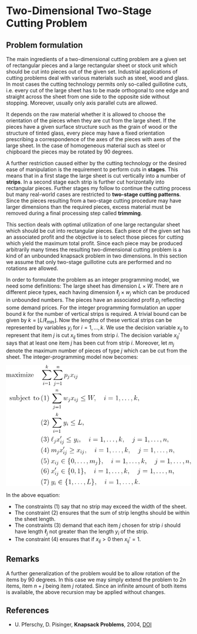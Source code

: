 # Two-Dimensional Two-Stage Cutting Problem

## Problem formulation

The main ingredients of a two-dimensional cutting problem are a given set of rectangular
pieces and a large rectangular sheet or stock unit which should be cut into
pieces out of the given set. Industrial applications of cutting problems deal with
various materials such as steel, wood and glass. In most cases the cutting technology
permits only so-called guillotine cuts, i.e. every cut of the large sheet has to be made
orthogonal to one edge and straight across the sheet from one side to the opposite
side without stopping. Moreover, usually only axis parallel cuts are allowed.

It depends on the raw material whether it is allowed to choose the orientation of
the pieces when they are cut from the large sheet. If the pieces have a given surface
structure such as the grain of wood or the structure of tinted glass, every piece
may have a fixed orientation prescribing a correspondence of the axes of the pieces
with axes of the large sheet. In the case of homogeneous material such as steel or
chipboard the pieces may be rotated by 90 degrees.

A further restriction caused either by the cutting technology or the desired ease
of manipulation is the requirement to perform cuts in **stages**. This means that in
a first stage the large sheet is cut vertically into a number of **strips**. In a second
stage each strip is further cut horizontally into rectangular pieces. Further stages
my follow to continue the cutting process but many real-world cases are restricted
to **two-stage cutting patterns**. Since the pieces resulting from a two-stage cutting
procedure may have larger dimensions than the required pieces, excess material
must be removed during a final processing step called **trimming**.

This section deals with optimal utilization of one large rectangular sheet which
should be cut into rectangular pieces.
Each piece of the given set has an associated profit and the objective is to select
those pieces for cutting which yield the maximum total profit. Since each piece may
be produced arbitrarily many times the resulting two-dimensional cutting problem
is a kind of an unbounded knapsack problem in two dimensions. In this section we
assume that only two-stage guillotine cuts are performed and no rotations are
allowed.

In order to formulate the problem as an integer programming model, we need some
definitions: The large sheet has dimension $L \times W$. There are $n$ different piece types,
each having dimension $\ell_j \times w_j$ which can be produced in unbounded numbers. The
pieces have an associated profit $p_j$ reflecting some demand prices. For the
integer programming formulation an upper bound $k$ for the number of vertical strips
is required. A trivial bound can be given by $k = \lfloor L / \ell_{\text{min}} \rfloor$.
Now the lengths of these
vertical strips can be represented by variables $y_i$ for $i = 1, \ldots , k$. We use the decision
variable $x_{ij}$ to represent that item $j$ is cut $x_{ij}$ times from strip $i$. The decision variable
$x_{ij}'$ says that at least one item $j$ has been cut from strip $i$. Moreover, let $m_j$ denote the
maximum number of pieces of type $j$ which can be cut from the sheet. The integer-programming model now becomes:


![Mathematical formulation](./problem.png)

In the above equation:
+ The constraints (1) say that no strip may exceed the width of the sheet.
+ The constraint (2) ensures that the sum of strip lengths should be within the sheet length.
+ The constraints (3) demand that each item $j$ chosen for strip $i$ should
have length $\ell_j$ not greater than the length $y_i$ of the strip.
+ The constraint (4) ensures that if $x_{ij} > 0$ then $x_{ij}' = 1$.



## Remarks

A further generalization of the problem would be to allow rotation of the items by
90 degrees. In this case we may simply extend the problem to $2n$ items, item $n + j$
being item $j$ rotated. Since an infinite amount of both items is available, the above
recursion may be applied without changes.


## References
+ U. Pferschy, D. Pisinger, **Knapsack Problems**, 2004, [DOI](https://doi.org/10.1007/978-3-540-24777-7)





